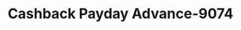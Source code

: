 ---
f_zip-code: 91730
f_state-code: CA
title: Cashback Payday Advance-9074
f_phone: 909-373-1915
f_city-only: Cucamonga
f_address: 9172 Foothill Blvd Rancho Cucamonga
f_location-unique-id: '9074'
slug: cashback-payday-advance-9074
updated-on: '2024-05-30T13:46:58.046Z'
created-on: '2024-05-30T13:36:59.803Z'
published-on: '2024-05-30T13:54:32.469Z'
f_city-state: cms/city/cucamonga-ca.md
f_company: cms/company/cashback-payday-advance.md
f_state: cms/state/california.md
layout: '[payday-loan].html'
tags: payday-loan
---